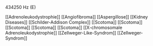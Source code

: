 434250 Hz (E)

[[Adrenoleukodystrophie]]
[[Angiofibroma]]
[[Aspergillose]]
[[Kidney Diseases]]
[[Schilder-Addison Complex]]
[[Scotoma]]
[[Scotoma]]
[[Scotoma]]
[[Scotoma]]
[[Scotoma]]
[[X-chromosomale Adrenoleukodystrophie]]
[[Zellweger-Like-Syndrom]]
[[Zellweger-Syndrom]]